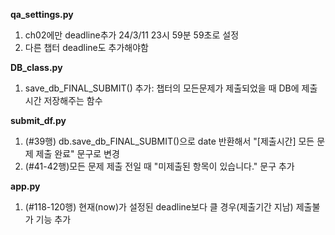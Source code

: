 **qa_settings.py**
1. ch02에만 deadline추가 24/3/11 23시 59분 59초로 설정
2. 다른 챕터 deadline도 추가해야함

**DB_class.py**
1. save_db_FINAL_SUBMIT() 추가: 챕터의 모든문제가 제출되었을 때 DB에 제출시간 저장해주는 함수

**submit_df.py**
1. (#39행) db.save_db_FINAL_SUBMIT()으로 date 반환해서 "[제출시간] 모든 문제 제출 완료" 문구로 변경
2. (#41-42행)모든 문제 제출 전일 때 "미제출된 항목이 있습니다." 문구 추가

**app.py**
1. (#118-120행) 현재(now)가 설정된 deadline보다 클 경우(제출기간 지남) 제출불가 기능  추가
